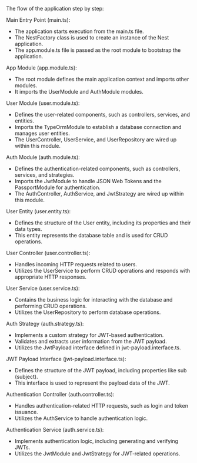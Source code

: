 The flow of the application step by step:

Main Entry Point (main.ts):

- The application starts execution from the main.ts file.
- The NestFactory class is used to create an instance of the Nest application.
- The app.module.ts file is passed as the root module to bootstrap the application.

App Module (app.module.ts):

- The root module defines the main application context and imports other modules.
- It imports the UserModule and AuthModule modules.

User Module (user.module.ts):

- Defines the user-related components, such as controllers, services, and entities.
- Imports the TypeOrmModule to establish a database connection and manages user entities.
- The UserController, UserService, and UserRepository are wired up within this module.

Auth Module (auth.module.ts):

- Defines the authentication-related components, such as controllers, services, and strategies.
- Imports the JwtModule to handle JSON Web Tokens and the PassportModule for authentication.
- The AuthController, AuthService, and JwtStrategy are wired up within this module.

User Entity (user.entity.ts):

- Defines the structure of the User entity, including its properties and their data types.
- This entity represents the database table and is used for CRUD operations.

User Controller (user.controller.ts):

- Handles incoming HTTP requests related to users.
- Utilizes the UserService to perform CRUD operations and responds with appropriate HTTP responses.

User Service (user.service.ts):

- Contains the business logic for interacting with the database and performing CRUD operations.
- Utilizes the UserRepository to perform database operations.

Auth Strategy (auth.strategy.ts):

- Implements a custom strategy for JWT-based authentication.
- Validates and extracts user information from the JWT payload.
- Utilizes the JwtPayload interface defined in jwt-payload.interface.ts.

JWT Payload Interface (jwt-payload.interface.ts):

- Defines the structure of the JWT payload, including properties like sub (subject).
- This interface is used to represent the payload data of the JWT.

Authentication Controller (auth.controller.ts):

- Handles authentication-related HTTP requests, such as login and token issuance.
- Utilizes the AuthService to handle authentication logic.

Authentication Service (auth.service.ts):

- Implements authentication logic, including generating and verifying JWTs.
- Utilizes the JwtModule and JwtStrategy for JWT-related operations.
